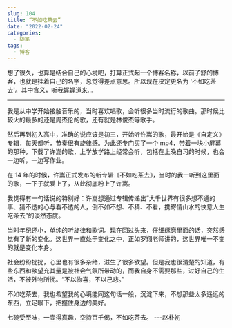 ```yaml
---
slug: 104
title: “不如吃茶去”
date: "2022-02-24"
categories: 
  - 随笔
tags: 
  - 博客
---
```




想了很久，也算是结合自己的心境吧，打算正式起一个博客名称，以前子舒的博客，也就是挂着自己的名字，总觉得差点意思。所以现在决定更名为 '不如吃茶去'。其中含义，听我娓娓道来...



---

我是从中学开始接触音乐的，当时喜欢唱歌，会听很多当时流行的歌曲。那时候比较火的最多的还是周杰伦的歌，还有就是林俊杰等歌手。

然后再到初入高中，准确的说应该是初三，开始听许嵩的歌，最开始是《自定义》专辑，每天都听，节奏很有旋律感。为此还专门买了一个 mp4，带着一块小屏幕的那种，下载了许嵩的歌，上学放学路上经常会听，包括在上晚自习的时候，也会一边听，一边写作业。

在 14 年的时候，许嵩正式发布的新专辑《不如吃茶去》，当时的我一听到这里面的歌，一下子就爱上了，从此彻底粉上了许嵩。

我觉得有一句话说的特别好：许嵩想通过专辑传递出“大千世界有很多想不通的事、猜不透的心与看不透的人，倒不如不想、不猜、不看，携寄情山水的快意人生吃茶去”的淡然态度。 

当时年纪还小，单纯的听旋律和歌词。现在回过头来，仔细琢磨里面的话，突然感觉有了新的变化。这世界一直处于变化之中，正如罗翔老师讲的，这世界唯一不变的就是变化本身。

社会纷纷扰扰，心里也有很多杂绪，滋生了很多欲望。但是我也很清楚的知道，有些东西和欲望充其量是被社会气氛所带动的，而我自身不需要那些，过好自己的生活，不被外物所扰。“不以物喜，不以己悲。”

不如吃茶去，我也希望我的心境能同这句话一般，沉淀下来，不想那些太多遥远的东西，立足眼下，把握住身边的美好。

七碗受至味，一壶得真趣，空持百千偈，不如吃茶去。 ---赵朴初
